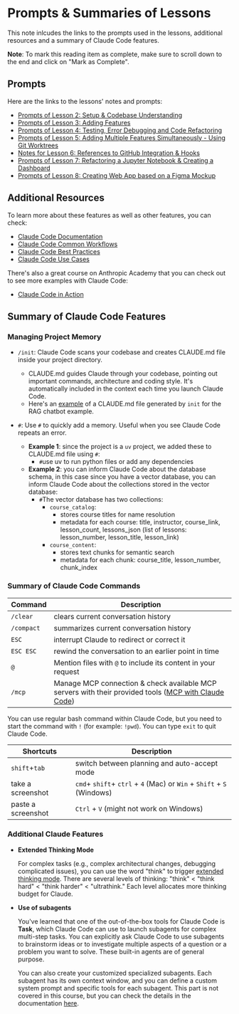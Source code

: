 # Prompts & Summaries of Lessons

This note inlcudes the links to the prompts used in the lessons, additional resources and a summary of Claude Code features. 

**Note**: To mark this reading item as complete, make sure to scroll down to the end and click on "Mark as Complete".


## Prompts 

Here are the links to the lessons' notes and prompts:
- [Prompts of Lesson 2: Setup & Codebase Understanding](https://github.com/https-deeplearning-ai/sc-claude-code-files/blob/main/reading_notes/L2_notes.md)
- [Prompts of Lesson 3: Adding Features](https://github.com/https-deeplearning-ai/sc-claude-code-files/blob/main/reading_notes/L3_notes.md)
- [Prompts of Lesson 4: Testing, Error Debugging and Code Refactoring](https://github.com/https-deeplearning-ai/sc-claude-code-files/blob/main/reading_notes/L4_notes.md)
- [Prompts of Lesson 5: Adding Multiple Features Simultaneously - Using Git Worktrees](https://github.com/https-deeplearning-ai/sc-claude-code-files/blob/main/reading_notes/L5_notes.md)
- [Notes for Lesson 6: References to GitHub Integration & Hooks](https://github.com/https-deeplearning-ai/sc-claude-code-files/blob/main/reading_notes/L6_notes.md)
- [Prompts of Lesson 7: Refactoring a Jupyter Notebook & Creating a Dashboard](https://github.com/https-deeplearning-ai/sc-claude-code-files/blob/main/reading_notes/L7_notes.md)
- [Prompts of Lesson 8: Creating Web App based on a Figma Mockup](https://github.com/https-deeplearning-ai/sc-claude-code-files/blob/main/reading_notes/L8_notes.md)


## Additional Resources

To learn more about these features as well as other features, you can check: 
- [Claude Code Documentation](https://docs.anthropic.com/en/docs/claude-code/overview)
- [Claude Code Common Workflows](https://docs.anthropic.com/en/docs/claude-code/common-workflows)
- [Claude Code Best Practices](https://www.anthropic.com/engineering/claude-code-best-practices)
- [Claude Code Use Cases](https://www.anthropic.com/news/how-anthropic-teams-use-claude-code)

There's also a great course on Anthropic Academy that you can check out to see more examples with Claude Code:
- [Claude Code in Action](https://anthropic.skilljar.com/claude-code-in-action)

## Summary of Claude Code Features

### Managing Project Memory
- `/init`: Claude Code scans your codebase and creates CLAUDE.md file inside your project directory.
    -  CLAUDE.md guides Claude through your codebase, pointing out important commands, architecture and coding style. It's automatically included in the context each time you launch Claude Code.
    - Here's an [example](https://github.com/https-deeplearning-ai/ragchatbot-codebase/blob/main/CLAUDE.md) of a CLAUDE.md file generated by `init` for the RAG chatbot example.

- `#`: Use `#` to quickly add a memory. Useful when you see Claude Code repeats an error.
    - **Example 1**: since the project is a `uv` project, we added these to CLAUDE.md file using `#`:
        - `#`use uv to run python files or add any dependencies
    - **Example 2**: you can inform Claude Code about the database schema, in this case since you have a vector database, you can inform Claude Code about the collections stored in the vector database:
        - `#`The vector database has two collections:
            - `course_catalog`:
                - stores course titles for name resolution
                - metadata for each course: title, instructor, course_link, lesson_count, lessons_json (list of lessons: lesson_number, lesson_title, lesson_link)
            - `course_content`:
                - stores text chunks for semantic search
                - metadata for each chunk: course_title, lesson_number, chunk_index

### Summary of Claude Code Commands

| Command | Description |
|---------|-------------|
| `/clear` | clears current conversation history |
| `/compact` | summarizes current conversation history |
| `ESC` | interrupt Claude to redirect or correct it |
| `ESC ESC` | rewind the conversation to an earlier point in time |
| `@` | Mention files with `@` to include its content in your request|
| `/mcp` | Manage MCP connection & check available MCP servers with their provided tools ([MCP with Claude Code](https://docs.anthropic.com/en/docs/claude-code/mcp))|

You can use regular bash command within Claude Code, but you need to start the command with `!` (for example: `!pwd`). You can type `exit` to quit Claude Code. 

| Shortcuts | Description |
|---------|-------------|
| `shift`+`tab` | switch between planning and auto-accept mode |
| take a screenshot|  `cmd`+ `shift`+ `ctrl` + `4` (Mac) or `Win` + `Shift` + `S` (Windows) |
|paste a screenshot |  `Ctrl` + `V` (might not work on Windows)|

### Additional Claude Features

- **Extended Thinking Mode**

   For complex tasks (e.g., complex architectural changes, debugging complicated issues), you can use the word "think" to trigger [extended thinking mode](https://docs.anthropic.com/en/docs/claude-code/common-workflows#use-extended-thinking). There are several levels of thinking: "think" < "think hard" < "think harder" < "ultrathink." Each level allocates more thinking budget for Claude.

- **Use of subagents**

   You've learned that one of the out-of-the-box tools for Claude Code is **Task**, which Claude Code can use to launch subagents for complex multi-step tasks. You can explicitly ask Claude Code to use subagents to brainstorm ideas or to investigate multiple aspects of a question or a problem you want to solve. These built-in agents are of general purpose. 

   You can also create your customized specialized subagents. Each subagent has its own context window, and you can define a custom system prompt and specific tools for each subagent. This part is not covered in this course, but you can check the details in the documentation [here](https://docs.anthropic.com/en/docs/claude-code/sub-agents).  
